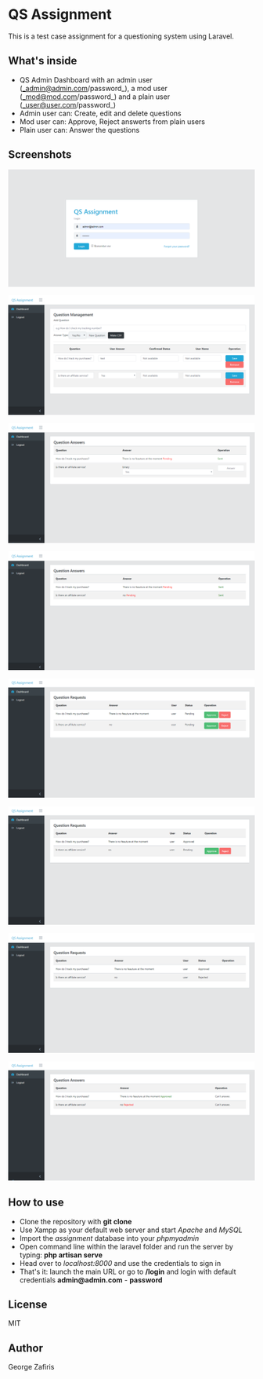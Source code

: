 # QS Assignment

This is a test case assignment for a questioning system using Laravel.

## What's inside

- QS Admin Dashboard with an admin user (_admin@admin.com/password_), a mod user (_mod@mod.com/password_) and a plain user (_user@user.com/password_) 
- Admin user can: Create, edit and delete questions
- Mod user can: Approve, Reject answerts from plain users
- Plain user can: Answer the questions

## Screenshots

![login](./images/login.png)

![admin](./images/admin.png)

![user](./images/user.png)

![user_1](./images/user_2.png)

![mod_1](./images/mod_1.png)

![mod_2](./images/mod_2.png)

![mod_3](./images/mod_3.png)

![final](./images/user_final.png)


## How to use

- Clone the repository with __git clone__
- Use Xampp as your default web server and start _Apache_ and _MySQL_
- Import the _assignment_ database into your _phpmyadmin_
- Open command line within the laravel folder and run the server by typing: __php artisan serve__
- Head over to _localhost:8000_ and use the credentials to sign in
- That's it: launch the main URL or go to __/login__ and login with default credentials __admin@admin.com__ - __password__

## License

MIT

## Author 

George Zafiris


